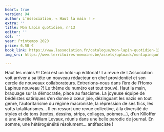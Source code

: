 ```yaml
---
heart: true
version: 94
author: L’Association, « Haut la main ! »
extra: ''
title: Mon Lapin quotidien, n°13
editor: ''
col: ''
year: Printemps 2020
price: 6.50 €
book_link: https://www.lassociation.fr/catalogue/mon-lapin-quotidien-13/
img_src: https://www.territoires-memoire.be/assets/uploads/monlapinquotidien.jpg

---
```

Haut les mains !!! Ceci est un hold-up éditorial ! La revue de L’Association voit arriver à sa tête un nouveau rédacteur en chef providentiel et son cercle de nouveaux collaborateurs. Entrerions-nous dans l’ère de l’Homo Lapinus nouveau ?! Le thème du numéro est tout trouvé. Haut la main, braquage sur la démocratie, place au fascisme. La joyeuse équipe de bédéistes satiriques s’en donne à cœur joie, dézinguant les nazis en tout genre, l’autoritarisme du régime macroniste, la répression de ses flics, les softs totalitarismes… Il en ressort une revue collective, à la diversité de styles et de tons (textes, dessins, strips, collages, poèmes…), d’un Killoffer à une Aurélie William Levaux, réunis dans une belle parodie de journal. En somme, une hétérogénéité résolument… antifasciste !